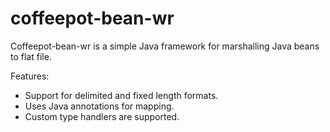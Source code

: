 coffeepot-bean-wr
=================

Coffeepot-bean-wr is a simple Java framework for marshalling Java beans to flat file.

Features: 
  - Support for delimited and fixed length formats.
  - Uses Java annotations for mapping.
  - Custom type handlers are supported.
	
